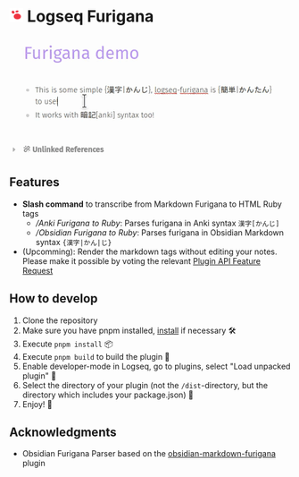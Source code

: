 # <img src="./logo.svg" style="height: .9em"> Logseq Furigana

![demo video](./demo.gif)

## Features

- **Slash command** to transcribe from Markdown Furigana to HTML Ruby tags
  - _/Anki Furigana to Ruby_: Parses furigana in Anki syntax `漢字[かんじ]`
  - _/Obsidian Furigana to Ruby_: Parses furigana in Obsidian Markdown syntax `{漢字|かん|じ}`
- (Upcomming): Render the markdown tags without editing your notes. Please make it possible by voting the relevant [Plugin API Feature Request](https://discuss.logseq.com/t/markdown-postprocessor-plugins-api/17334)

## How to develop
1. Clone the repository
2. Make sure you have pnpm installed, [install](https://pnpm.io/installation) if necessary 🛠
3. Execute `pnpm install` 📦
4. Execute `pnpm build` to build the plugin 🚧
5. Enable developer-mode in Logseq, go to plugins, select "Load unpacked plugin" 🔌
6. Select the directory of your plugin (not the `/dist`-directory, but the directory which includes your package.json) 📂
7. Enjoy! 🎉

## Acknowledgments
- Obsidian Furigana Parser based on the [obsidian-markdown-furigana](https://github.com/steven-kraft/obsidian-markdown-furigana) plugin
